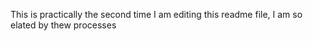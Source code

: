 This is practically the second time I am editing this readme file, I am so elated by thew processes 
